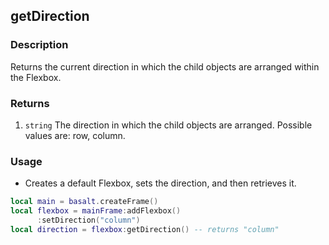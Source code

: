 ## getDirection

### Description

Returns the current direction in which the child objects are arranged within the Flexbox.

### Returns

1. `string` The direction in which the child objects are arranged. Possible values are: row, column.

### Usage

* Creates a default Flexbox, sets the direction, and then retrieves it.

```lua
local main = basalt.createFrame()
local flexbox = mainFrame:addFlexbox()
      :setDirection("column")
local direction = flexbox:getDirection() -- returns "column"
```

